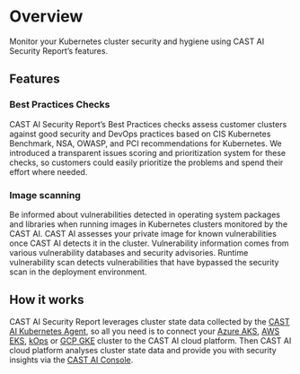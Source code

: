 # Overview

Monitor your Kubernetes cluster security and hygiene using CAST AI Security Report’s features.

## Features

### Best Practices Checks

CAST AI Security Report’s Best Practices checks assess customer clusters against good security and DevOps practices based on CIS Kubernetes Benchmark, NSA, OWASP, and PCI recommendations for Kubernetes. We introduced a transparent issues scoring and prioritization system for these checks, so customers could easily prioritize the problems and spend their effort where needed.

### Image scanning

Be informed about vulnerabilities detected in operating system packages and libraries when running images in Kubernetes clusters monitored by the CAST AI. CAST AI assesses your private image for known vulnerabilities once CAST AI detects it in the cluster. Vulnerability information comes from various vulnerability databases and security advisories. Runtime vulnerability scan detects vulnerabilities that have bypassed the security scan in the deployment environment.

## How it works

CAST AI Security Report leverages cluster state data collected by the [CAST AI Kubernetes Agent](https://docs.cast.ai/product-overview/hosted-components/#phase-1-component-cast-ai-kubernetes-agent), so all you need is to connect your [Azure AKS](https://docs.cast.ai/getting-started/aks/aks/#connect-cluster), [AWS EKS](https://docs.cast.ai/getting-started/eks/eks/#connect-cluster), [kOps](https://docs.cast.ai/getting-started/kops/kops/#kops) or [GCP GKE](https://docs.cast.ai/getting-started/gke/gke/#connect-cluster) cluster to the CAST AI cloud platform. Then CAST AI cloud platform analyses cluster state data and provide you with security insights via the [CAST AI Console](https://docs.cast.ai/product-overview/console/security-insights/).
